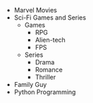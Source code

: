* Marvel Movies
* Sci-Fi Games and Series
  * Games
      * RPG
      * Alien-tech
      * FPS
  * Series
      * Drama
      * Romance
      * Thriller  
* Family Guy
* Python Programming
